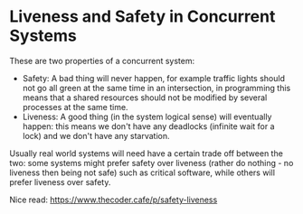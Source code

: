 # Liveness and Safety in Concurrent Systems

These are two properties of a concurrent system:

- Safety: A bad thing will never happen, for example traffic lights should not go all green at the same time in an intersection, in programming this means that a shared resources should not be modified by several processes at the same time.
- Liveness: A good thing (in the system logical sense) will eventually happen: this means we don't have any deadlocks (infinite wait for a lock) and we don't have any starvation.

Usually real world systems will need have a certain trade off between the two: some systems might prefer safety over liveness (rather do nothing - no liveness then being not safe) such as critical software, while others will prefer liveness over safety.

Nice read: https://www.thecoder.cafe/p/safety-liveness
